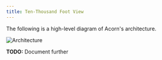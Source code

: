 ```yaml
---
title: Ten-Thousand Foot View
---
```


The following is a high-level diagram of Acorn's architecture.

![Architecture](/diagrams/architecture.drawio.svg)

**TODO:** Document further
